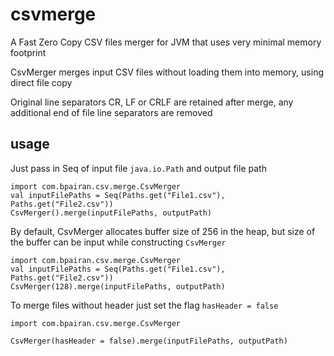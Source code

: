 # csvmerge

A Fast Zero Copy CSV files merger for JVM that uses very minimal memory footprint

CsvMerger merges input CSV files without loading them into memory, using direct file copy

Original line separators CR, LF or CRLF are retained after merge, any additional end of file line separators are removed

## usage

Just pass in Seq of input file `java.io.Path` and output file path

```
import com.bpairan.csv.merge.CsvMerger
val inputFilePaths = Seq(Paths.get("File1.csv"), Paths.get("File2.csv"))
CsvMerger().merge(inputFilePaths, outputPath)
```

By default, CsvMerger allocates buffer size of 256 in the heap, but size of the buffer can be input while constructing `CsvMerger`

```
import com.bpairan.csv.merge.CsvMerger
val inputFilePaths = Seq(Paths.get("File1.csv"), Paths.get("File2.csv"))
CsvMerger(128).merge(inputFilePaths, outputPath)
```

To merge files without header just set the flag `hasHeader = false`

```
import com.bpairan.csv.merge.CsvMerger

CsvMerger(hasHeader = false).merge(inputFilePaths, outputPath)
```



